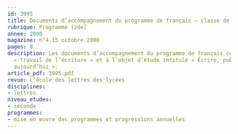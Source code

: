 ```yaml
---
id: 3995
title: Documents d’accompagnement du programme de français – classe de seconde (3/3)
rubrique: Programme [2de]
annee: 2000
magazine: n°4 15 octobre 2000
pages: 8
description: Les documents d’accompagnement du programme de français consacrés au
  « travail de l’écriture » et à l’objet d’étude intitulé « Écrire, publier, lire
  aujourd’hui ».
article_pdf: 3995.pdf
revue: L’école des lettres des lycées
disciplines:
- lettres
niveau_etudes:
- seconde
programmes:
- mise en œuvre des programmes et progressions annuelles
---
```

